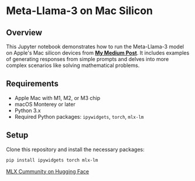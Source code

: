 # Meta-Llama-3 on Mac Silicon

## Overview
This Jupyter notebook demonstrates how to run the Meta-Llama-3 model on Apple's Mac silicon devices from [**My Medium Post**](https://medium.com/@guslovesmath/efficiently-running-meta-llama-3-on-mac-silicon-m1-m2-m3-61585c9bc741). It includes examples of generating responses from simple prompts and delves into more complex scenarios like solving mathematical problems.

## Requirements
- Apple Mac with M1, M2, or M3 chip
- macOS Monterey or later
- Python 3.x
- Required Python packages: `ipywidgets`, `torch`, `mlx-lm`

## Setup
Clone this repository and install the necessary packages:

```bash
pip install ipywidgets torch mlx-lm
```

[MLX Cummunity on Hugging Face](https://huggingface.co/mlx-community)
